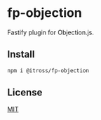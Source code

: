 # fp-objection

Fastify plugin for Objection.js.

## Install

```bash
npm i @itross/fp-objection
```

## License

[MIT](LICENSE)
